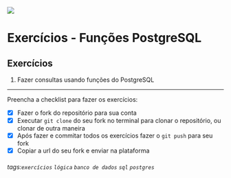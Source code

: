 ![](https://i.imgur.com/xG74tOh.png)

# Exercícios - Funções PostgreSQL

## Exercícios

1. Fazer consultas usando funções do PostgreSQL

---

Preencha a checklist para fazer os exercícios:

-   [x] Fazer o fork do repositório para sua conta
-   [x] Executar `git clone` do seu fork no terminal para clonar o repositório, ou clonar de outra maneira
-   [x] Após fazer e commitar todos os exercícios fazer o `git push` para seu fork
-   [x] Copiar a url do seu fork e enviar na plataforma

###### tags:`exercícios` `lógica` `banco de dados` `sql` `postgres`
